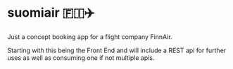 # suomiair 🇫🇮✈️
Just a concept booking app for a flight company FinnAir.

Starting with this being the Front End and will include a REST api for
further uses as well as consuming one if not multiple apis.
